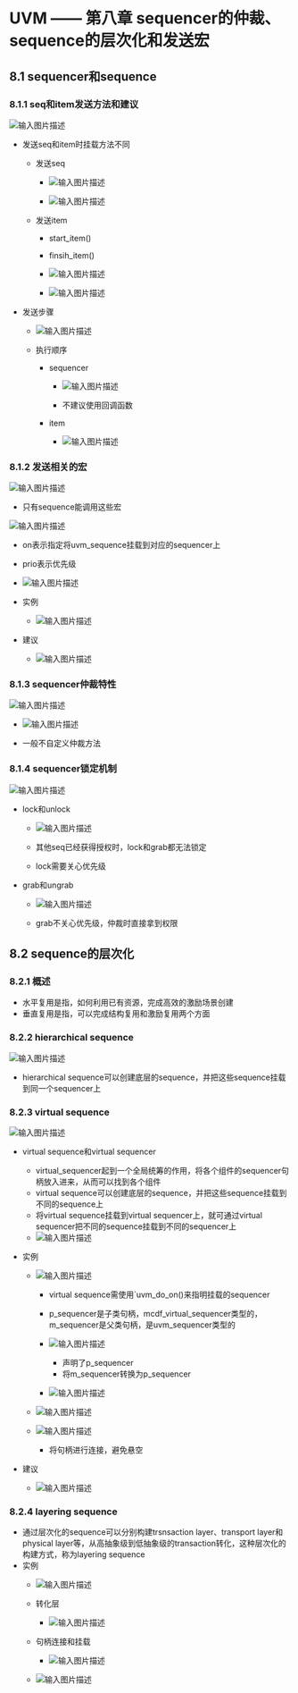 # UVM —— 第八章 sequencer的仲裁、sequence的层次化和发送宏
## 8.1 sequencer和sequence
### 8.1.1 seq和item发送方法和建议
![输入图片描述](http://www.ninglixin.com/wp-content/uploads/2022/07/%E5%BE%AE%E4%BF%A1%E6%88%AA%E5%9B%BE_20220710172133.png)

- 发送seq和item时挂载方法不同
	- 发送seq
		- ![输入图片描述](http://www.ninglixin.com/wp-content/uploads/2022/07/%E5%BE%AE%E4%BF%A1%E6%88%AA%E5%9B%BE_20220710172155.png)

		- ![输入图片描述](http://www.ninglixin.com/wp-content/uploads/2022/07/%E5%BE%AE%E4%BF%A1%E6%88%AA%E5%9B%BE_20220710172205.png)

	- 发送item
		- start_item()
		- finsih_item()
		- ![输入图片描述](http://www.ninglixin.com/wp-content/uploads/2022/07/%E5%BE%AE%E4%BF%A1%E6%88%AA%E5%9B%BE_20220710172451.png)

		- ![输入图片描述](http://www.ninglixin.com/wp-content/uploads/2022/07/%E5%BE%AE%E4%BF%A1%E6%88%AA%E5%9B%BE_20220710172459.png)

- 发送步骤
	- ![输入图片描述](http://www.ninglixin.com/wp-content/uploads/2022/07/%E5%BE%AE%E4%BF%A1%E6%88%AA%E5%9B%BE_20220710172513.png)

	- 执行顺序
		- sequencer
			- ![输入图片描述](http://www.ninglixin.com/wp-content/uploads/2022/07/%E5%BE%AE%E4%BF%A1%E6%88%AA%E5%9B%BE_20220710172526.png)

			- 不建议使用回调函数

		- item
			- ![输入图片描述](http://www.ninglixin.com/wp-content/uploads/2022/07/%E5%BE%AE%E4%BF%A1%E6%88%AA%E5%9B%BE_20220710172535.png)

### 8.1.2 发送相关的宏
![输入图片描述](http://www.ninglixin.com/wp-content/uploads/2022/07/%E5%BE%AE%E4%BF%A1%E6%88%AA%E5%9B%BE_20220710173847.png)

- 只有sequence能调用这些宏

![输入图片描述](http://www.ninglixin.com/wp-content/uploads/2022/07/%E5%BE%AE%E4%BF%A1%E6%88%AA%E5%9B%BE_20220710173857.png)

- on表示指定将uvm_sequence挂载到对应的sequencer上
- prio表示优先级
- ![输入图片描述](http://www.ninglixin.com/wp-content/uploads/2022/07/%E5%BE%AE%E4%BF%A1%E6%88%AA%E5%9B%BE_20220710173905.png)

- 实例
	- ![输入图片描述](http://www.ninglixin.com/wp-content/uploads/2022/07/%E5%BE%AE%E4%BF%A1%E6%88%AA%E5%9B%BE_20220710173917.png)

- 建议
	- ![输入图片描述](http://www.ninglixin.com/wp-content/uploads/2022/07/%E5%BE%AE%E4%BF%A1%E6%88%AA%E5%9B%BE_20220710173926.png)

### 8.1.3 sequencer仲裁特性

![输入图片描述](http://www.ninglixin.com/wp-content/uploads/2022/07/%E5%BE%AE%E4%BF%A1%E6%88%AA%E5%9B%BE_20220710174342.png)

- ![输入图片描述](http://www.ninglixin.com/wp-content/uploads/2022/07/%E5%BE%AE%E4%BF%A1%E6%88%AA%E5%9B%BE_20220710174353.png)

- 一般不自定义仲裁方法


### 8.1.4 sequencer锁定机制

![输入图片描述](http://www.ninglixin.com/wp-content/uploads/2022/07/%E5%BE%AE%E4%BF%A1%E6%88%AA%E5%9B%BE_20220710174405.png)

- lock和unlock
	- ![输入图片描述](http://www.ninglixin.com/wp-content/uploads/2022/07/%E5%BE%AE%E4%BF%A1%E6%88%AA%E5%9B%BE_20220710174417.png)

	- 其他seq已经获得授权时，lock和grab都无法锁定
	- lock需要关心优先级

- grab和ungrab
	- ![输入图片描述](http://www.ninglixin.com/wp-content/uploads/2022/07/%E5%BE%AE%E4%BF%A1%E6%88%AA%E5%9B%BE_20220710174425.png)

	- grab不关心优先级，仲裁时直接拿到权限

## 8.2 sequence的层次化
### 8.2.1 概述
- 水平复用是指，如何利用已有资源，完成高效的激励场景创建
- 垂直复用是指，可以完成结构复用和激励复用两个方面
### 8.2.2 hierarchical sequence
![输入图片描述](http://www.ninglixin.com/wp-content/uploads/2022/07/%E5%BE%AE%E4%BF%A1%E6%88%AA%E5%9B%BE_20220710175417.png)

- hierarchical sequence可以创建底层的sequence，并把这些sequence挂载到同一个sequencer上

### 8.2.3 virtual sequence

![输入图片描述](http://www.ninglixin.com/wp-content/uploads/2022/07/%E5%BE%AE%E4%BF%A1%E6%88%AA%E5%9B%BE_20220710175439.png)

- virtual sequence和virtual sequencer
	- virtual_sequencer起到一个全局统筹的作用，将各个组件的sequencer句柄放入进来，从而可以找到各个组件
	- virtual sequence可以创建底层的sequence，并把这些sequence挂载到不同的sequence上
	- 将virtual sequence挂载到virtual sequencer上，就可通过virtual sequencer把不同的sequence挂载到不同的sequencer上
	- ![输入图片描述](http://www.ninglixin.com/wp-content/uploads/2022/07/%E5%BE%AE%E4%BF%A1%E6%88%AA%E5%9B%BE_20220710175452.png)

- 实例
	- ![输入图片描述](http://www.ninglixin.com/wp-content/uploads/2022/07/%E5%BE%AE%E4%BF%A1%E6%88%AA%E5%9B%BE_20220710175504.png)

		- virtual sequence需使用`uvm_do_on()来指明挂载的sequencer
		- p_sequencer是子类句柄，mcdf_virtual_sequencer类型的，m_sequencer是父类句柄，是uvm_sequencer类型的
		- ![输入图片描述](http://www.ninglixin.com/wp-content/uploads/2022/07/%E5%BE%AE%E4%BF%A1%E6%88%AA%E5%9B%BE_20220710180158.png)

			- 声明了p_sequencer
			- 将m_sequencer转换为p_sequencer

		- ![输入图片描述](http://www.ninglixin.com/wp-content/uploads/2022/07/%E5%BE%AE%E4%BF%A1%E6%88%AA%E5%9B%BE_20220710180207.png)

	- ![输入图片描述](http://www.ninglixin.com/wp-content/uploads/2022/07/%E5%BE%AE%E4%BF%A1%E6%88%AA%E5%9B%BE_20220710180218.png)

	- ![输入图片描述](http://www.ninglixin.com/wp-content/uploads/2022/07/%E5%BE%AE%E4%BF%A1%E6%88%AA%E5%9B%BE_20220710180226.png)

		- 将句柄进行连接，避免悬空

- 建议
	- ![输入图片描述](http://www.ninglixin.com/wp-content/uploads/2022/07/%E5%BE%AE%E4%BF%A1%E6%88%AA%E5%9B%BE_20220710180235.png)

### 8.2.4 layering sequence

- 通过层次化的sequence可以分别构建trsnsaction layer、transport layer和physical layer等，从高抽象级到低抽象级的transaction转化，这种层次化的构建方式，称为layering sequence
- 实例
	- ![输入图片描述](http://www.ninglixin.com/wp-content/uploads/2022/07/%E5%BE%AE%E4%BF%A1%E6%88%AA%E5%9B%BE_20220710180818.png)

	- 转化层
		- ![输入图片描述](http://www.ninglixin.com/wp-content/uploads/2022/07/%E5%BE%AE%E4%BF%A1%E6%88%AA%E5%9B%BE_20220710180828.png)

	- 句柄连接和挂载
		- ![输入图片描述](http://www.ninglixin.com/wp-content/uploads/2022/07/%E5%BE%AE%E4%BF%A1%E6%88%AA%E5%9B%BE_20220710180839.png)

	- ![输入图片描述](http://www.ninglixin.com/wp-content/uploads/2022/07/%E5%BE%AE%E4%BF%A1%E6%88%AA%E5%9B%BE_20220710180849.png)








